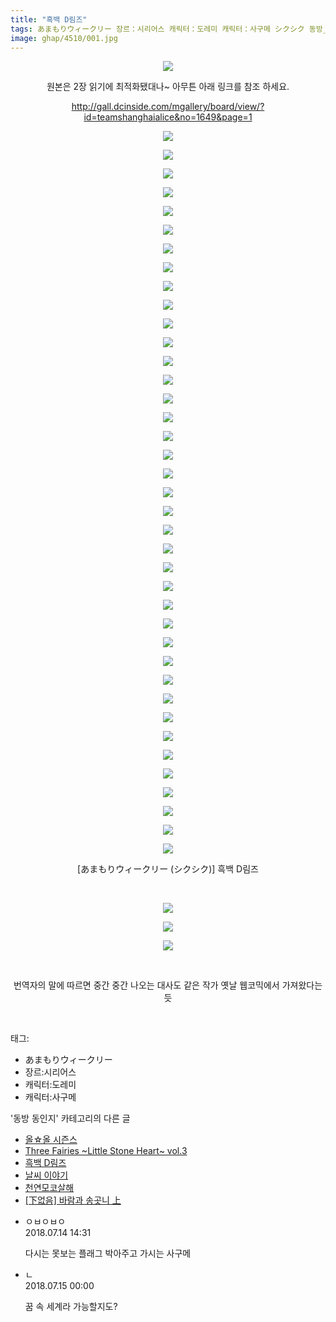 ```yaml
---
title: "흑백 D림즈"
tags: あまもりウィークリー 장르：시리어스 캐릭터：도레미 캐릭터：사구메 シクシク 동방_동인지
image: ghap/4510/001.jpg
---
```

<div class="article">
<p style="text-align: center; clear: none; float: none;"><img src="{{ site.nasurl }}/ghap/4510/001.jpg"/></p>
<p style="text-align: center; clear: none; float: none;">원본은 2장 읽기에 최적화됐대나~ 아무튼 아래 링크를 참조 하세요.</p>
<p style="text-align: center; clear: none; float: none;"><a class="tx-link" href="http://gall.dcinside.com/mgallery/board/view/?id=teamshanghaialice&amp;no=1649&amp;page=1" target="_blank">http://gall.dcinside.com/mgallery/board/view/?id=teamshanghaialice&amp;no=1649&amp;page=1</a></p>
<p style="text-align: center; clear: none; float: none;"><img src="{{ site.nasurl }}/ghap/4510/002.jpg"/></p>
<p style="text-align: center; clear: none; float: none;"><img src="{{ site.nasurl }}/ghap/4510/003.jpg"/></p>
<p style="text-align: center; clear: none; float: none;"><img src="{{ site.nasurl }}/ghap/4510/004.jpg"/></p>
<p style="text-align: center; clear: none; float: none;"><img src="{{ site.nasurl }}/ghap/4510/005.jpg"/></p>
<p style="text-align: center; clear: none; float: none;"><img src="{{ site.nasurl }}/ghap/4510/006.jpg"/></p>
<p style="text-align: center; clear: none; float: none;"><img src="{{ site.nasurl }}/ghap/4510/007.jpg"/></p>
<p style="text-align: center; clear: none; float: none;"><img src="{{ site.nasurl }}/ghap/4510/008.jpg"/></p>
<p style="text-align: center; clear: none; float: none;"><img src="{{ site.nasurl }}/ghap/4510/009.jpg"/></p>
<p style="text-align: center; clear: none; float: none;"><img src="{{ site.nasurl }}/ghap/4510/010.jpg"/></p>
<p style="text-align: center; clear: none; float: none;"><img src="{{ site.nasurl }}/ghap/4510/011.jpg"/></p>
<p style="text-align: center; clear: none; float: none;"><img src="{{ site.nasurl }}/ghap/4510/012.jpg"/></p>
<p style="text-align: center; clear: none; float: none;"><img src="{{ site.nasurl }}/ghap/4510/013.jpg"/></p>
<p style="text-align: center; clear: none; float: none;"><img src="{{ site.nasurl }}/ghap/4510/014.jpg"/></p>
<p style="text-align: center; clear: none; float: none;"><img src="{{ site.nasurl }}/ghap/4510/015.jpg"/></p>
<p style="text-align: center; clear: none; float: none;"><img src="{{ site.nasurl }}/ghap/4510/016.jpg"/></p>
<p style="text-align: center; clear: none; float: none;"><img src="{{ site.nasurl }}/ghap/4510/017.jpg"/></p>
<p style="text-align: center; clear: none; float: none;"><img src="{{ site.nasurl }}/ghap/4510/018.jpg"/></p>
<p style="text-align: center; clear: none; float: none;"><img src="{{ site.nasurl }}/ghap/4510/019.jpg"/></p>
<p style="text-align: center; clear: none; float: none;"><img src="{{ site.nasurl }}/ghap/4510/020.jpg"/></p>
<p style="text-align: center; clear: none; float: none;"><img src="{{ site.nasurl }}/ghap/4510/021.jpg"/></p>
<p style="text-align: center; clear: none; float: none;"><img src="{{ site.nasurl }}/ghap/4510/022.jpg"/></p>
<p style="text-align: center; clear: none; float: none;"><img src="{{ site.nasurl }}/ghap/4510/023.jpg"/></p>
<p style="text-align: center; clear: none; float: none;"><img src="{{ site.nasurl }}/ghap/4510/024.jpg"/></p>
<p style="text-align: center; clear: none; float: none;"><img src="{{ site.nasurl }}/ghap/4510/025.jpg"/></p>
<p style="text-align: center; clear: none; float: none;"><img src="{{ site.nasurl }}/ghap/4510/026.jpg"/></p>
<p style="text-align: center; clear: none; float: none;"><img src="{{ site.nasurl }}/ghap/4510/027.jpg"/></p>
<p style="text-align: center; clear: none; float: none;"><img src="{{ site.nasurl }}/ghap/4510/028.jpg"/></p>
<p style="text-align: center; clear: none; float: none;"><img src="{{ site.nasurl }}/ghap/4510/029.jpg"/></p>
<p style="text-align: center; clear: none; float: none;"><img src="{{ site.nasurl }}/ghap/4510/030.jpg"/></p>
<p style="text-align: center; clear: none; float: none;"><img src="{{ site.nasurl }}/ghap/4510/031.jpg"/></p>
<p style="text-align: center; clear: none; float: none;"><img src="{{ site.nasurl }}/ghap/4510/032.jpg"/></p>
<p style="text-align: center; clear: none; float: none;"><img src="{{ site.nasurl }}/ghap/4510/033.jpg"/></p>
<p style="text-align: center; clear: none; float: none;"><img src="{{ site.nasurl }}/ghap/4510/034.jpg"/></p>
<p style="text-align: center; clear: none; float: none;"><img src="{{ site.nasurl }}/ghap/4510/035.jpg"/></p>
<p style="text-align: center; clear: none; float: none;"><img src="{{ site.nasurl }}/ghap/4510/036.jpg"/></p>
<p style="text-align: center; clear: none; float: none;"><img src="{{ site.nasurl }}/ghap/4510/037.jpg"/></p>
<p style="text-align: center; clear: none; float: none;"><img src="{{ site.nasurl }}/ghap/4510/038.jpg"/></p>
<p style="text-align: center; clear: none; float: none;"><img src="{{ site.nasurl }}/ghap/4510/039.jpg"/></p>
<p style="text-align: center; clear: none; float: none;"><img src="{{ site.nasurl }}/ghap/4510/040.jpg"/></p>
<p style="text-align: center; clear: none; float: none;">[あまもりウィークリー (シクシク)] 흑백 D림즈</p>
<p style="text-align: center; clear: none; float: none;"><br/></p>
<p style="text-align: center; clear: none; float: none;"><img src="{{ site.nasurl }}/ghap/4510/041.jpg"/></p>
<p style="text-align: center; clear: none; float: none;"><img src="{{ site.nasurl }}/ghap/4510/042.jpg"/></p>
<p style="text-align: center; clear: none; float: none;"><img src="{{ site.nasurl }}/ghap/4510/043.jpg"/></p>
<p style="text-align: center; clear: none; float: none;"><br/></p>
<p style="text-align: center; clear: none; float: none;">번역자의 말에 따르면 중간 중간 나오는 대사도 같은 작가 옛날 웹코믹에서 가져왔다는듯<br/></p>
<p><br/></p>
</div><div class="tagTrail">
<p>태그: </p>
<ul>
<li>あまもりウィークリー</li>
<li>장르:시리어스</li>
<li>캐릭터:도레미</li>
<li>캐릭터:사구메</li>
</ul>
</div><div class="another">
<p>'동방 동인지' 카테고리의 다른 글</p>
<ul>
<li><a href="/2018-07-11-ghap_4512">올☆올 시즌스</a></li>
<li><a href="/2018-07-11-ghap_4511">Three Fairies ~Little Stone Heart~ vol.3</a></li>
<li><a href="/2018-07-10-ghap_4510">흑백 D림즈</a></li>
<li><a href="/2018-07-10-ghap_4508">날씨 이야기</a></li>
<li><a href="/2018-07-10-ghap_4507">천연모코살해</a></li>
<li><a href="/2018-07-08-ghap_4498">[下없음] 바람과 송곳니 上</a></li>
</ul>
</div><div class="cb_module cb_fluid">
<div class="cb_wrt cb_profile">
<div class="comment">
<ul>
<li class="cb_thumb_off" id="comment15286550">
<div class="cb_comment_area">
<div class="cb_info_area">
<div class="cb_section">
<span class="cb_nick_name">ㅇㅂㅇㅂㅇ</span>
</div>
<div class="cb_section">
<span class="cb_date">2018.07.14 14:31 </span>
</div>
</div>
<div class="cb_dsc_comment">
<p class="cb_dsc">
											다시는 못보는 플래그 박아주고 가시는 사구메
										</p>
</div>
</div></li>
<li class="cb_thumb_off" id="comment15286772">
<div class="cb_comment_area">
<div class="cb_info_area">
<div class="cb_section">
<span class="cb_nick_name">ㄴ</span>
</div>
<div class="cb_section">
<span class="cb_date">2018.07.15 00:00 </span>
</div>
</div>
<div class="cb_dsc_comment">
<p class="cb_dsc">
											꿈 속 세계라 가능할지도?
										</p>
</div>
</div></li>
</ul>
</div>
</div><!-- commentList close -->
</div>